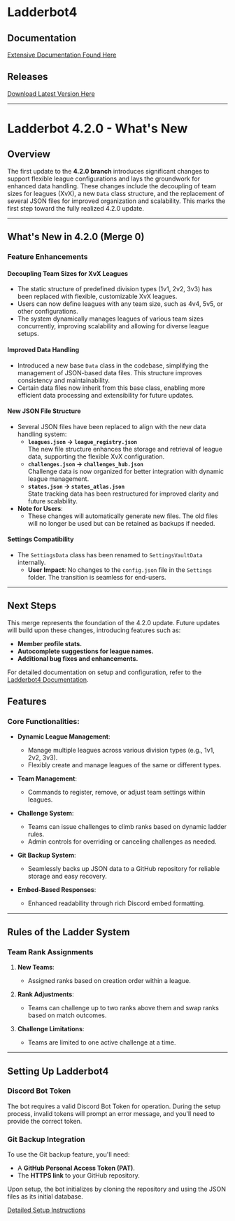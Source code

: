 # Ladderbot4

## Documentation
[Extensive Documentation Found Here](https://github.com/Theinfection91/Ladderbot4/blob/main/Ladderbot4Doc.md)

## Releases
[Download Latest Version Here](https://github.com/Theinfection91/Ladderbot4/releases)

---

# Ladderbot 4.2.0 - What's New

## Overview
The first update to the **4.2.0 branch** introduces significant changes to support flexible league configurations and lays the groundwork for enhanced data handling. These changes include the decoupling of team sizes for leagues (XvX), a new `Data` class structure, and the replacement of several JSON files for improved organization and scalability. This marks the first step toward the fully realized 4.2.0 update.

---

## What's New in 4.2.0 (Merge 0)

### Feature Enhancements

#### **Decoupling Team Sizes for XvX Leagues**
- The static structure of predefined division types (1v1, 2v2, 3v3) has been replaced with flexible, customizable XvX leagues.
- Users can now define leagues with any team size, such as 4v4, 5v5, or other configurations.
- The system dynamically manages leagues of various team sizes concurrently, improving scalability and allowing for diverse league setups.

#### **Improved Data Handling**
- Introduced a new base `Data` class in the codebase, simplifying the management of JSON-based data files. This structure improves consistency and maintainability.
- Certain data files now inherit from this base class, enabling more efficient data processing and extensibility for future updates.

#### **New JSON File Structure**
- Several JSON files have been replaced to align with the new data handling system:
  - **`leagues.json` → `league_registry.json`**  
    The new file structure enhances the storage and retrieval of league data, supporting the flexible XvX configuration.
  - **`challenges.json` → `challenges_hub.json`**  
    Challenge data is now organized for better integration with dynamic league management.
  - **`states.json` → `states_atlas.json`**  
    State tracking data has been restructured for improved clarity and future scalability.
- **Note for Users**:  
  - These changes will automatically generate new files. The old files will no longer be used but can be retained as backups if needed.

#### **Settings Compatibility**
- The `SettingsData` class has been renamed to `SettingsVaultData` internally.  
  - **User Impact**: No changes to the `config.json` file in the `Settings` folder. The transition is seamless for end-users.

---

## Next Steps
This merge represents the foundation of the 4.2.0 update. Future updates will build upon these changes, introducing features such as:
- **Member profile stats.**
- **Autocomplete suggestions for league names.**
- **Additional bug fixes and enhancements.**

For detailed documentation on setup and configuration, refer to the [Ladderbot4 Documentation](https://github.com/Theinfection91/Ladderbot4/blob/main/Ladderbot4Doc.md).


## Features

### Core Functionalities:
- **Dynamic League Management**:
  - Manage multiple leagues across various division types (e.g., 1v1, 2v2, 3v3).
  - Flexibly create and manage leagues of the same or different types.

- **Team Management**:
  - Commands to register, remove, or adjust team settings within leagues.

- **Challenge System**:
  - Teams can issue challenges to climb ranks based on dynamic ladder rules.
  - Admin controls for overriding or canceling challenges as needed.

- **Git Backup System**:
  - Seamlessly backs up JSON data to a GitHub repository for reliable storage and easy recovery.

- **Embed-Based Responses**:
  - Enhanced readability through rich Discord embed formatting.

---

## Rules of the Ladder System

### Team Rank Assignments
1. **New Teams**:
   - Assigned ranks based on creation order within a league.

2. **Rank Adjustments**:
   - Teams can challenge up to two ranks above them and swap ranks based on match outcomes.

3. **Challenge Limitations**:
   - Teams are limited to one active challenge at a time.

---

## Setting Up Ladderbot4

### Discord Bot Token
The bot requires a valid Discord Bot Token for operation. During the setup process, invalid tokens will prompt an error message, and you'll need to provide the correct token.

### Git Backup Integration
To use the Git backup feature, you'll need:
- A **GitHub Personal Access Token (PAT)**.
- The **HTTPS link** to your GitHub repository.

Upon setup, the bot initializes by cloning the repository and using the JSON files as its initial database.

[Detailed Setup Instructions](https://github.com/Theinfection91/Ladderbot4/blob/main/Ladderbot4Doc.md)
